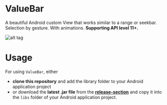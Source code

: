 ValueBar
========

A beautiful Android custom View that works similar to a range or seekbar. Selection by gesture. With animations. **Supporting API level 11+.**

![alt tag](https://raw.github.com/PhilJay/ValueBar/master/screenshots/valuebar1.jpg)


Usage
========

For using `ValueBar`, either 

- **clone this repository** and add the library folder to your Android application project
- or download the **latest .jar file** from the [**release-section**](https://github.com/PhilJay/ValueBar/releases) and copy it into the `libs` folder of your Android application project.
